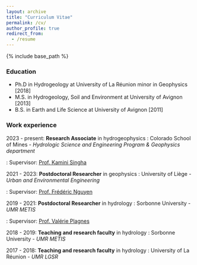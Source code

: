 ```yaml
---
layout: archive
title: "Curriculum Vitae"
permalink: /cv/
author_profile: true
redirect_from:
  - /resume
---
```


{% include base_path %}


### Education

* Ph.D in Hydrogeology at University of La Réunion minor in Geophysics [2018]
* M.S. in Hydrogeology, Soil and Environment at University of Avignon [2013]
* B.S. in Earth and Life Science at University of Avignon [2011]


### Work experience

2023 - present: **Research Associate** in hydrogeophysics
:   Colorado School of Mines - *Hydrologic Science and Engineering Program & Geophysics department*
<!--:   Duties includes: -->
:   Supervisor: [Prof. Kamini Singha](https://geology.mines.edu/project/singha-kamini/)


2021 - 2023: **Postdoctoral Researcher** in geophysics
:   University of Liège - *Urban and Environmental Engineering*
<!--:   Duties includes: -->
:   Supervisor: [Prof. Frédéric Nguyen](https://www.uliege.be/cms/c_9054334/fr/repertoire?uid=U185739)


2019 - 2021: **Postdoctoral Researcher** in hydrology
:   Sorbonne University - *UMR METIS*
<!--:   Duties includes: -->
:   Supervisor: [Prof. Valérie Plagnes](https://www.metis.upmc.fr/fr/node/448)


2018 - 2019: **Teaching and research faculty** in hydrology
:   Sorbonne University - *UMR METIS*
<!--:   Duties includes: --> 


2017 - 2018: **Teaching and research faculty** in hydrology
:   University of La Réunion - *UMR LGSR*
<!--:   Duties includes: -->


<!--### Publications
  
### Talks
  
### Teaching
  
### Service and leadership
-->
